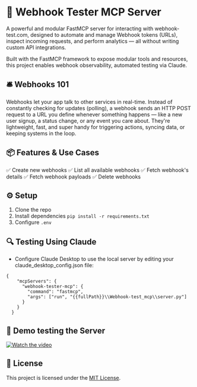 # 🚀 Webhook Tester MCP Server

A powerful and modular FastMCP server for interacting with webhook-test.com, designed to automate and manage Webhook tokens (URLs), inspect incoming requests, and perform analytics — all without writing custom API integrations.

Built with the FastMCP framework to expose modular tools and resources, this project enables webhook observability, automated testing via Claude.

## 🛎️ Webhooks 101

Webhooks let your app talk to other services in real-time. Instead of constantly checking for updates (polling), a webhook sends an HTTP POST request to a URL you define whenever something happens — like a new user signup, a status change, or any event you care about. They're lightweight, fast, and super handy for triggering actions, syncing data, or keeping systems in the loop.

## 📦 Features & Use Cases

✅ Create new webhooks
✅ List all available webhooks
✅ Fetch webhook's details
✅ Fetch webhook payloads
✅ Delete webhooks

## ⚙️ Setup

1. Clone the repo
2. Install dependencies `pip install -r requirements.txt`
3. Configure `.env`

## 🔍 Testing Using Claude

- Configure Claude Desktop to use the local server by editing your claude_desktop_config.json file:

``` 
{
    "mcpServers": {
      "webhook-tester-mcp": {
        "command": "fastmcp",
        "args": ["run", "{{fullPath}}\\Webhook-test_mcp\\server.py"]
      }
    }
  } 
```

## 🧪 Demo testing the Server

[![Watch the video](https://img.youtube.com/vi/nGRlQtRlDA4/hqdefault.jpg)](https://www.youtube.com/watch?v=nGRlQtRlDA4)

## 📄 License
This project is licensed under the [MIT License](https://mit-license.org/).
